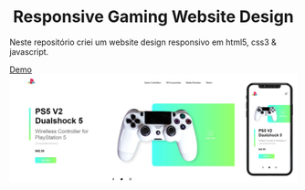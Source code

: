 <h1 align="center">Responsive Gaming Website Design</h1>

<p>Neste repositório criei um website design responsivo em html5, css3 & javascript.

<a href="https://carloswillian.github.io/html-css-responsive-website-design/">Demo</a>
<a href="https://carloswillian.github.io/html-css-responsive-website-design/"><img src="https://github.com/CarlosWillian/html-css-responsive-website-design/blob/main/demo-image.png"></a>
 

 
